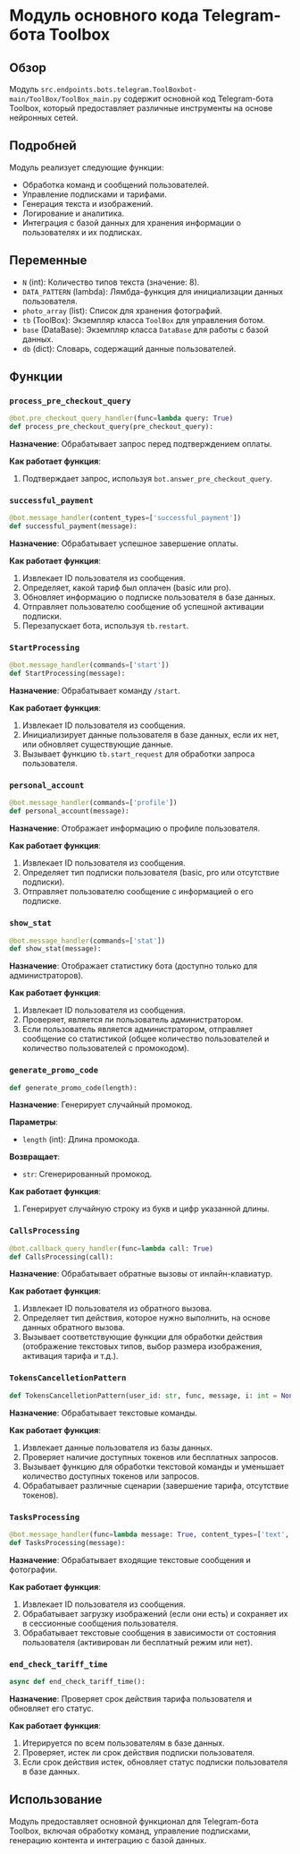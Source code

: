 # Модуль основного кода Telegram-бота Toolbox

## Обзор

Модуль `src.endpoints.bots.telegram.ToolBoxbot-main/ToolBox/ToolBox_main.py` содержит основной код Telegram-бота Toolbox, который предоставляет различные инструменты на основе нейронных сетей.

## Подробней

Модуль реализует следующие функции:

*   Обработка команд и сообщений пользователей.
*   Управление подписками и тарифами.
*   Генерация текста и изображений.
*   Логирование и аналитика.
*   Интеграция с базой данных для хранения информации о пользователях и их подписках.

## Переменные

*   `N` (int): Количество типов текста (значение: 8).
*   `DATA_PATTERN` (lambda): Лямбда-функция для инициализации данных пользователя.
*   `photo_array` (list): Список для хранения фотографий.
*   `tb` (ToolBox): Экземпляр класса `ToolBox` для управления ботом.
*   `base` (DataBase): Экземпляр класса `DataBase` для работы с базой данных.
*   `db` (dict): Словарь, содержащий данные пользователей.

## Функции

### `process_pre_checkout_query`

```python
@bot.pre_checkout_query_handler(func=lambda query: True)
def process_pre_checkout_query(pre_checkout_query):
```

**Назначение**: Обрабатывает запрос перед подтверждением оплаты.

**Как работает функция**:

1.  Подтверждает запрос, используя `bot.answer_pre_checkout_query`.

### `successful_payment`

```python
@bot.message_handler(content_types=['successful_payment'])
def successful_payment(message):
```

**Назначение**: Обрабатывает успешное завершение оплаты.

**Как работает функция**:

1.  Извлекает ID пользователя из сообщения.
2.  Определяет, какой тариф был оплачен (basic или pro).
3.  Обновляет информацию о подписке пользователя в базе данных.
4.  Отправляет пользователю сообщение об успешной активации подписки.
5.  Перезапускает бота, используя `tb.restart`.

### `StartProcessing`

```python
@bot.message_handler(commands=['start'])
def StartProcessing(message):
```

**Назначение**: Обрабатывает команду `/start`.

**Как работает функция**:

1.  Извлекает ID пользователя из сообщения.
2.  Инициализирует данные пользователя в базе данных, если их нет, или обновляет существующие данные.
3.  Вызывает функцию `tb.start_request` для обработки запроса пользователя.

### `personal_account`

```python
@bot.message_handler(commands=['profile'])
def personal_account(message):
```

**Назначение**: Отображает информацию о профиле пользователя.

**Как работает функция**:

1.  Извлекает ID пользователя из сообщения.
2.  Определяет тип подписки пользователя (basic, pro или отсутствие подписки).
3.  Отправляет пользователю сообщение с информацией о его подписке.

### `show_stat`

```python
@bot.message_handler(commands=['stat'])
def show_stat(message):
```

**Назначение**: Отображает статистику бота (доступно только для администраторов).

**Как работает функция**:

1.  Извлекает ID пользователя из сообщения.
2.  Проверяет, является ли пользователь администратором.
3.  Если пользователь является администратором, отправляет сообщение со статистикой (общее количество пользователей и количество пользователей с промокодом).

### `generate_promo_code`

```python
def generate_promo_code(length):
```

**Назначение**: Генерирует случайный промокод.

**Параметры**:

*   `length` (int): Длина промокода.

**Возвращает**:

*   `str`: Сгенерированный промокод.

**Как работает функция**:

1.  Генерирует случайную строку из букв и цифр указанной длины.

### `CallsProcessing`

```python
@bot.callback_query_handler(func=lambda call: True)
def CallsProcessing(call):
```

**Назначение**: Обрабатывает обратные вызовы от инлайн-клавиатур.

**Как работает функция**:

1.  Извлекает ID пользователя из обратного вызова.
2.  Определяет тип действия, которое нужно выполнить, на основе данных обратного вызова.
3.  Вызывает соответствующие функции для обработки действия (отображение текстовых типов, выбор размера изображения, активация тарифа и т.д.).

### `TokensCancelletionPattern`

```python
def TokensCancelletionPattern(user_id: str, func, message, i: int = None) -> None:
```

**Назначение**: Обрабатывает текстовые команды.

**Как работает функция**:

1.  Извлекает данные пользователя из базы данных.
2.  Проверяет наличие доступных токенов или бесплатных запросов.
3.  Вызывает функцию для обработки текстовой команды и уменьшает количество доступных токенов или запросов.
4.  Обрабатывает различные сценарии (завершение тарифа, отсутствие токенов).

### `TasksProcessing`

```python
@bot.message_handler(func=lambda message: True, content_types=['text', 'photo'])
def TasksProcessing(message):
```

**Назначение**: Обрабатывает входящие текстовые сообщения и фотографии.

**Как работает функция**:

1.  Извлекает ID пользователя из сообщения.
2.  Обрабатывает загрузку изображений (если они есть) и сохраняет их в сессионные сообщения пользователя.
3.  Обрабатывает текстовые сообщения в зависимости от состояния пользователя (активирован ли бесплатный режим или нет).

### `end_check_tariff_time`

```python
async def end_check_tariff_time():
```

**Назначение**: Проверяет срок действия тарифа пользователя и обновляет его статус.

**Как работает функция**:

1.  Итерируется по всем пользователям в базе данных.
2.  Проверяет, истек ли срок действия подписки пользователя.
3.  Если срок действия истек, обновляет статус подписки пользователя в базе данных.

## Использование

Модуль предоставляет основной функционал для Telegram-бота Toolbox, включая обработку команд, управление подписками, генерацию контента и интеграцию с базой данных.